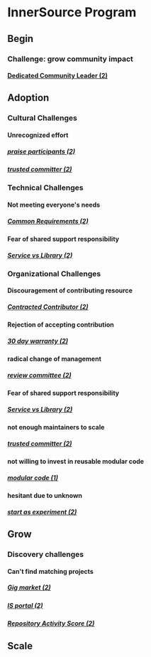 # InnerSource Program
## Begin
### Challenge: grow community impact
#### [Dedicated Community Leader (2)](https://github.com/InnerSourceCommons/InnerSourcePatterns/blob/master/patterns/2-structured/dedicated-community-leader.md)
## Adoption
### Cultural Challenges
#### Unrecognized effort
##### [praise participants (2)](https://github.com/InnerSourceCommons/InnerSourcePatterns/blob/master/patterns/2-structured/praise-participants.md)
##### [trusted committer (2)](https://github.com/InnerSourceCommons/InnerSourcePatterns/blob/master/patterns/2-structured/trusted-committer.md)
### Technical Challenges
#### Not meeting everyone's needs
##### [Common Requirements (2)](https://github.com/InnerSourceCommons/InnerSourcePatterns/blob/master/patterns/2-structured/common-requirements.md)
#### Fear of shared support responsibility
##### [Service vs Library (2)](https://github.com/InnerSourceCommons/InnerSourcePatterns/blob/master/patterns/2-structured/service-vs-library.md)
### Organizational Challenges
#### Discouragement of contributing resource
##### [Contracted Contributor (2)](https://github.com/InnerSourceCommons/InnerSourcePatterns/blob/master/patterns/2-structured/contracted-contributor.md)
#### Rejection of accepting contribution
##### [30 day warranty (2)](https://github.com/InnerSourceCommons/InnerSourcePatterns/blob/master/patterns/2-structured/30-day-warranty.md)
#### radical change of management
##### [review committee (2)](https://github.com/InnerSourceCommons/InnerSourcePatterns/blob/master/patterns/2-structured/review-committee.md)
#### Fear of shared support responsibility
##### [Service vs Library (2)](https://github.com/InnerSourceCommons/InnerSourcePatterns/blob/master/patterns/2-structured/service-vs-library.md)
#### not enough maintainers to scale
##### [trusted committer (2)](https://github.com/InnerSourceCommons/InnerSourcePatterns/blob/master/patterns/2-structured/trusted-committer.md)
#### not willing to invest in reusable modular code
##### [modular code (1)](https://github.com/InnerSourceCommons/InnerSourcePatterns/blob/master/patterns/1-initial/modular-code.md)
#### hesitant due to unknown
##### [start as experiment (2)](https://github.com/InnerSourceCommons/InnerSourcePatterns/blob/master/patterns/2-structured/start-as-experiment.md)
## Grow
### Discovery challenges
#### Can't find matching projects
##### [Gig market (2)](https://github.com/InnerSourceCommons/InnerSourcePatterns/blob/master/patterns/2-structured/gig-marketplace.md)
##### [IS portal (2)](https://github.com/InnerSourceCommons/InnerSourcePatterns/blob/master/patterns/2-structured/innersource-portal.md)
##### [Repository Activity Score (2)](https://github.com/InnerSourceCommons/InnerSourcePatterns/blob/master/patterns/2-structured/repository-activity-score.md)
## Scale
